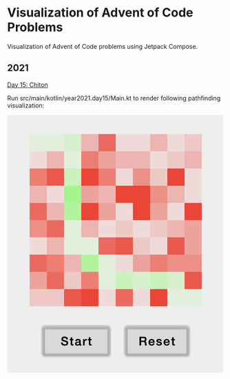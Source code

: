 # Visualization of Advent of Code Problems

Visualization of Advent of Code problems using Jetpack Compose.


## 2021
[Day 15:  Chiton](https://adventofcode.com/2021/day/15)

Run src/main/kotlin/year2021.day15/Main.kt to render following pathfinding visualization:

![](https://github.com/b4ob4b/aoc_visualization/blob/main/src/main/resources/year2021/15/2021_15_%20Chiton_sample.png?raw=true)